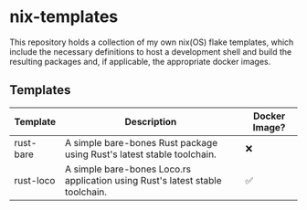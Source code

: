 # nix-templates

This repository holds a collection of my own nix(OS) flake templates, which
include the necessary definitions to host a development shell and build the
resulting packages and, if applicable, the appropriate docker images.

## Templates

| Template  | Description                                                                   | Docker Image?      |
| --------- | ----------------------------------------------------------------------------- | ------------------ |
| rust-bare | A simple bare-bones Rust package using Rust's latest stable toolchain.        | :x:                |
| rust-loco | A simple bare-bones Loco.rs application using Rust's latest stable toolchain. | :white_check_mark: |
